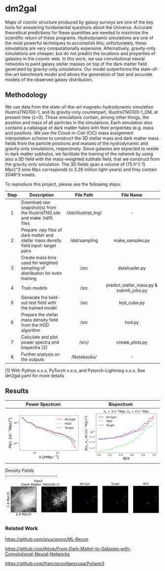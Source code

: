 # dm2gal


Maps of cosmic structure produced by galaxy surveys are one of the key tools for answering fundamental questions about the Universe. Accurate theoretical predictions for these quantities are needed to maximize the scientific return of these programs. Hydrodynamic simulations are one of the most powerful techniques to accomplish this; unfortunately, these simulations are very computationally expensive. Alternatively, gravity-only simulations are cheaper, but do not predict the locations and properties of galaxies in the cosmic web. In this work, we use convolutional neural networks to paint galaxy stellar masses on top of the dark matter field generated by gravity-only simulations. Our model outperforms the state-of-the-art benchmark model and allows the generation of fast and accurate models of the observed galaxy distribution. 



## Methodology


We use data from the state-of-the-art magneto-hydrodynamic simulation IllustrisTNG100-1, and its gravity-only counterpart, IllustrisTNG100-1_DM, at present time (z=0). Those simulations contain, among other things, the position and mass of all particles in the simulations. Each simulation also contains a catalogue of dark matter halos with their properties (e.g. mass and position). We use the Cloud-in-Cell (CIC) mass assignment interpolation scheme to construct the 3D stellar mass and dark matter mass fields from the particle positions and masses of the hydrodynamic and gravity-only simulations, respectively. Since galaxies are expected to reside in dark matter subhalos, we facilitate the training of the network by using also a 3D field with the mass-weighted subhalo field, that we construct from the gravity-only simulation. The 3D fields span a volume of (75 h^{-1} Mpc)^3 (one Mpc corresponds to 3.26 million light-years) and they contain 2048^3 voxels. 

To reproduce this project, please see the following steps: 

| Step | Description | File Path | File Name |
| :---: | --- | :---: | :---: |
| 1 | Download raw snapshot(s) from the IllustrisTNG site and make .hdf5 files | /dat/illustrist_tng/ | - |
| 2 | Prepare .npy files of dark matter and stellar mass density field input-target pairs | /dat/sampling | make_samples.py |
| 3 | Create mass bins used for weighted sampling of distribution for even training | /src | dataloader.py |
| 4 | Train models | /src | predict_stellar_mass.py \& submit_jobs.py |
| 5 | Generate the held-out test field with the trained model | /src | test_cube.py |
| 6 | Prepare the stellar mass density field from the HOD algorithm | /src | hod.py |
| 7 | Calculate and plot power spectra and bispectra [2] | /src/ | create_plots.py |
| 8 | Further analysis on the outputs | /Notebooks/ | - |


[1] With Python x.x.x, PyTorch x.x.x, and Pytorch-Lightning x.x.x. See dm2gal.yaml for more details 




## Results

Power Spectrum           |  Bispectrum
:-------------------------:|:-------------------------:
![](https://github.com/nkasmanoff/dm2gal/blob/main/bin/power_spectrum.png) |  ![](https://github.com/nkasmanoff/dm2gal/blob/main/bin/bispectra.png)


Density Fields           
:-------------------------:
![](https://github.com/nkasmanoff/dm2gal/blob/main/bin/Density_Field.png)


### Related Work

https://github.com/siyucosmo/ML-Recon

https://github.com/jhtyip/From-Dark-Matter-to-Galaxies-with-Convolutional-Neural-Networks

https://github.com/franciscovillaescusa/Pylians3

